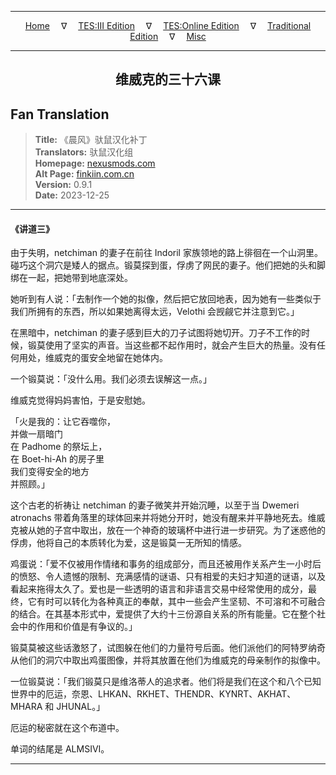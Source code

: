 
---

<!-- Jekyll Page Links -->

<center>
<a href="../../../../../index.html">Home</a>
&emsp;&nabla;&emsp;
<a href="../../../../index-tes3.html">TES:III Edition</a>
&emsp;&nabla;&emsp;
<a href="../../../../index-teso.html">TES:Online Edition</a>
&emsp;&nabla;&emsp;
<a href="../../../../index-traditional.html">Traditional Edition</a>
&emsp;&nabla;&emsp;
<a href="../../../../index-misc.html">Misc</a>
</center>

<!-- Markdown Body Below: -->

---

<center>
<h2><span style="font-family:SimSun">维威克的三十六课</span></h2>
</center>

## Fan Translation

> __Title:__ 《晨风》驮鼠汉化补丁\
> __Translators:__ ﻿驮鼠汉化组\
> __Homepage:__ [nexusmods.com][1]\
> __Alt Page:__ [finkiin.com.cn][2]\
> __Version:__ 0.9.1\
> __Date:__ 2023-12-25

[1]: https://www.nexusmods.com/morrowind/mods/53885
[2]: https://finkiin.com.cn/d/1153

---

#### 《讲道三》

由于失明，netchiman 的妻子在前往 Indoril 家族领地的路上徘徊在一个山洞里。碰巧这个洞穴是矮人的据点。锻莫探到蛋，俘虏了网民的妻子。他们把她的头和脚绑在一起，把她带到地底深处。

她听到有人说：「去制作一个她的拟像，然后把它放回地表，因为她有一些类似于我们所拥有的东西，所以如果她离得太远，Velothi 会觊觎它并注意到它。」

在黑暗中，netchiman 的妻子感到巨大的刀子试图将她切开。刀子不工作的时候，锻莫使用了坚实的声音。当这些都不起作用时，就会产生巨大的热量。没有任何用处，维威克的蛋安全地留在她体内。

一个锻莫说：「没什么用。我们必须去误解这一点。」

维威克觉得妈妈害怕，于是安慰她。

「火是我的：让它吞噬你，\
并做一扇暗门\
在 Padhome 的祭坛上，\
在 Boet-hi-Ah 的房子里\
我们变得安全的地方\
并照顾。」

这个古老的祈祷让 netchiman 的妻子微笑并开始沉睡，以至于当 Dwemeri atronachs 带着角落里的球体回来并将她分开时，她没有醒来并平静地死去。维威克被从她的子宫中取出，放在一个神奇的玻璃杯中进行进一步研究。为了迷惑他的俘虏，他将自己的本质转化为爱，这是锻莫一无所知的情感。

鸡蛋说：「爱不仅被用作情绪和事务的组成部分，而且还被用作关系产生一小时后的愤怒、令人遗憾的限制、充满感情的谜语、只有相爱的夫妇才知道的谜语，以及看起来拖得太久了。爱也是一些透明的语言和非语言交易中经常使用的成分，最终，它有时可以转化为各种真正的奉献，其中一些会产生坚韧、不可溶和不可融合的结合。在其基本形式中，爱提供了大约十三份源自关系的所有能量。它在整个社会中的作用和价值是有争议的。」

锻莫莫被这些话激怒了，试图躲在他们的力量符号后面。他们派他们的阿特罗纳奇从他们的洞穴中取出鸡蛋图像，并将其放置在他们为维威克的母亲制作的拟像中。

一位锻莫说：「我们锻莫只是维洛蒂人的追求者。他们将是我们在这个和八个已知世界中的厄运，奈恩、LHKAN、RKHET、THENDR、KYNRT、AKHAT、MHARA 和 JHUNAL。」

厄运的秘密就在这个布道中。

单词的结尾是 ALMSIVI。

---
